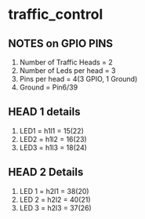 # traffic_control

## NOTES on GPIO PINS
1. Number of Traffic Heads = 2
2. Number of Leds per head = 3
3. Pins per head = 4(3 GPIO, 1 Ground)
4. Ground = Pin6/39

## HEAD 1 details
1. LED1 = h1l1 = 15(22)
2. LED2 = h1l2 = 16(23)
3. LED3 = h1l3 = 18(24)

## HEAD 2 Details
1. LED 1 = h2l1 = 38(20)
2. LED 2 = h2l2 = 40(21)
3. LED 3 = h2l3 = 37(26)
